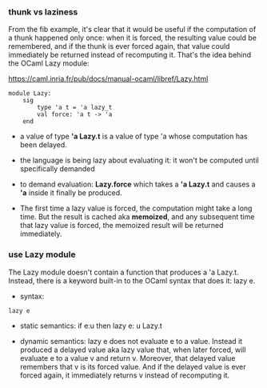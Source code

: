 ### thunk vs laziness
From the fib example, it's clear that it would be useful if the computation of a thunk happened only once: when it is forced, the resulting value could be remembered, and if the thunk is ever forced again, that value could immediately be returned instead of recomputing it. That's the idea behind the OCaml Lazy module:

https://caml.inria.fr/pub/docs/manual-ocaml/libref/Lazy.html

```
module Lazy: 
    sig
        type 'a t = 'a lazy_t
        val force: 'a t -> 'a
    end
```
* a value of type **'a Lazy.t** is a value of type 'a whose computation has been delayed.

* the language is being lazy about evaluating it: it won't be computed until specifically demanded 

* to demand evaluation: **Lazy.force** which takes a **'a Lazy.t** and causes a **'a** inside it finally be produced. 

* The first time a lazy value is forced, the computation might take a long time. But the result is cached aka **memoized**, and any subsequent time that lazy value is forced, the memoized result will be returned immediately.


### use Lazy module
The Lazy module doesn't contain a function that produces a 'a Lazy.t. Instead, there is a keyword built-in to the OCaml syntax that does it: lazy e.

* syntax: 
```
lazy e
```
* static semantics: 
if e:u then lazy e: u Lazy.t

* dynamic semantics: 
lazy e does not evaluate e to a value. Instead it produced a delayed value aka lazy value that, when later forced, will evaluate e to a value v and return v. Moreover, that delayed value remembers that v is its forced value. And if the delayed value is ever forced again, it immediately returns v instead of recomputing it.
